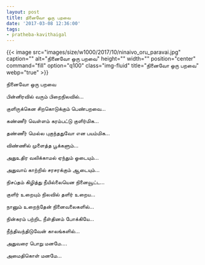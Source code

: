 ```yaml
---
layout: post
title: நினைவோ ஒரு பறவை
date: '2017-03-08 12:36:00'
tags:
- pratheba-kavithaigal
---
```


{{< image src="images/size/w1000/2017/10/ninaivo_oru_paravai.jpg" caption="" alt="நினைவோ ஒரு பறவை" height="" width="" position="center" command="fill" option="q100" class="img-fluid" title="நினைவோ ஒரு பறவை"  webp="true"  >}}


நினைவோ ஒரு பறவை

பின்னிரவில் வரும் பிறைநிலவில்…

குளிருக்கென சிறகொடுக்கும் பெண்பறவை…

கண்ணீர் வெள்ளம் கரம்பட்டு குளிர்மிக…

தண்ணீர் மெல்ல புகுந்ததுவோ என பயம்மிக…

விண்ணில் முளைத்த பூக்களும்…

அதுஉதிர வலிக்காமல் ஏந்தும் ஓடையும்…

அதுவாய் காற்றில் சரசரக்கும்
ஆடையும்…

நிசப்தம் கிழித்து நீயில்லையென நினைவூட்ட…

குளிர் உறையும் நிலவில் தளிர் உறைய…

நானும் உறைந்தேன் நினைவலைகளில்…

நின்கரம் பற்றிட நீள்தினம் போக்கியே…

நீந்திவந்திடுவேன் காலங்களில்…

அதுவரை பொறு மனமே….

அமைதிகொள் மனமே…

